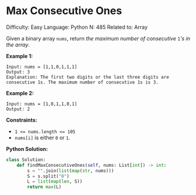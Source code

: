 # Max Consecutive Ones

Difficulty: Easy
Language: Python
N: 485
Related to: Array

Given a binary array `nums`, return *the maximum number of consecutive* `1`*'s in the array*.

**Example 1:**

```
Input: nums = [1,1,0,1,1,1]
Output: 3
Explanation: The first two digits or the last three digits are consecutive 1s. The maximum number of consecutive 1s is 3.

```

**Example 2:**

```
Input: nums = [1,0,1,1,0,1]
Output: 2

```

**Constraints:**

- `1 <= nums.length <= 105`
- `nums[i]` is either `0` or `1`.

**Python Solution:**

```python
class Solution:
    def findMaxConsecutiveOnes(self, nums: List[int]) -> int:
        s = "".join(list(map(str, nums)))
        S = s.split("0")
        L = list(map(len, S))
        return max(L)
```